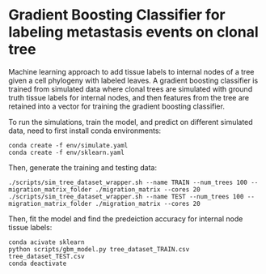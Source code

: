 # Gradient Boosting Classifier for labeling metastasis events on clonal tree
Machine learning approach to add tissue labels to internal nodes of a tree given a cell phylogeny with labeled leaves. A gradient boosting classifier is trained from simulated data where clonal trees are simulated with ground truth tissue labels for internal nodes, and then features from the tree are retained into a vector for training the gradient boosting classifier.

To run the simulations, train the model, and predict on different simulated data, need to first install conda environments:

```
conda create -f env/simulate.yaml
conda create -f env/sklearn.yaml
```

Then, generate the training and testing data:
```
./scripts/sim_tree_dataset_wrapper.sh --name TRAIN --num_trees 100 --migration_matrix_folder ./migration_matrix --cores 20
./scripts/sim_tree_dataset_wrapper.sh --name TEST --num_trees 100 --migration_matrix_folder ./migration_matrix --cores 20
```

Then, fit the model and find the predeiction accuracy for internal node tissue labels:
```
conda acivate sklearn
python scripts/gbm_model.py tree_dataset_TRAIN.csv tree_dataset_TEST.csv
conda deactivate
```